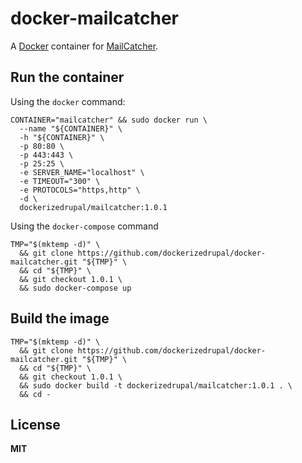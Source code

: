 # docker-mailcatcher

A [Docker](https://docker.com/) container for [MailCatcher](http://mailcatcher.me/).

## Run the container

Using the `docker` command:

    CONTAINER="mailcatcher" && sudo docker run \
      --name "${CONTAINER}" \
      -h "${CONTAINER}" \
      -p 80:80 \
      -p 443:443 \
      -p 25:25 \
      -e SERVER_NAME="localhost" \
      -e TIMEOUT="300" \
      -e PROTOCOLS="https,http" \
      -d \
      dockerizedrupal/mailcatcher:1.0.1
      
Using the `docker-compose` command

    TMP="$(mktemp -d)" \
      && git clone https://github.com/dockerizedrupal/docker-mailcatcher.git "${TMP}" \
      && cd "${TMP}" \
      && git checkout 1.0.1 \
      && sudo docker-compose up

## Build the image

    TMP="$(mktemp -d)" \
      && git clone https://github.com/dockerizedrupal/docker-mailcatcher.git "${TMP}" \
      && cd "${TMP}" \
      && git checkout 1.0.1 \
      && sudo docker build -t dockerizedrupal/mailcatcher:1.0.1 . \
      && cd -

## License

**MIT**
